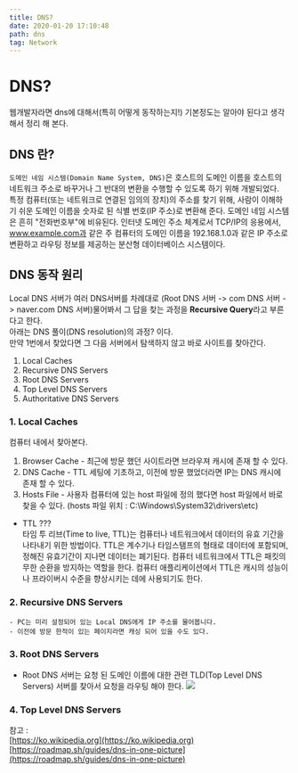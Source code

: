 ```yaml
---
title: DNS?
date: 2020-01-20 17:10:48
path: dns
tag: Network
---
```


# DNS?

웹개발자라면 dns에 대해서(특히 어떻게 동작하는지!) 기본정도는 알아야 된다고 생각해서 정리 해 본다. <br>

## DNS 란?

`도메인 네임 시스템(Domain Name System, DNS)`은 호스트의 도메인 이름을 호스트의 네트워크 주소로 바꾸거나 그 반대의 변환을 수행할 수 있도록 하기 위해 개발되었다.<br>
특정 컴퓨터(또는 네트워크로 연결된 임의의 장치)의 주소를 찾기 위해, 사람이 이해하기 쉬운 도메인 이름을 숫자로 된 식별 번호(IP 주소)로 변환해 준다. 도메인 네임 시스템은 흔히 "전화번호부"에 비유된다. 인터넷 도메인 주소 체계로서 TCP/IP의 응용에서, www.example.com과 같은 주 컴퓨터의 도메인 이름을 192.168.1.0과 같은 IP 주소로 변환하고 라우팅 정보를 제공하는 분산형 데이터베이스 시스템이다.

## DNS 동작 원리

Local DNS 서버가 여러 DNS서버를 차례대로 (Root DNS 서버 -> com DNS 서버 -> naver.com DNS 서버)물어봐서 그 답을 찾는 과정을 **Recursive Query**라고 부른다고 한다.<br>
아래는 DNS 풀이(DNS resolution)의 과정? 이다.<br>
만약 1번에서 찾았다면 그 다음 서버에서 탐색하지 않고 바로 사이트를 찾아간다.<br>

1. Local Caches
2. Recursive DNS Servers
3. Root DNS Servers
4. Top Level DNS Servers
5. Authoritative DNS Servers

### 1. Local Caches

컴퓨터 내에서 찾아본다.

1. Browser Cache - 최근에 방문 했던 사이트라면 브라우져 캐시에 존재 할 수 있다.
2. DNS Cache - TTL 세팅에 기초하고, 이전에 방문 했었더라면 IP는 DNS 캐시에 존재 할 수 있다.
3. Hosts File - 사용자 컴퓨터에 있는 host 파일에 정의 했다면 host 파일에서 바로 찾을 수 있다. (hosts 파일 위치 : C:\Windows\System32\drivers\etc)

-   TTL ???<br>
    타임 투 리브(Time to live, TTL)는 컴퓨터나 네트워크에서 데이터의 유효 기간을 나타내기 위한 방법이다. TTL은 계수기나 타임스탬프의 형태로 데이터에 포함되며, 정해진 유효기간이 지나면 데이터는 폐기된다. 컴퓨터 네트워크에서 TTL은 패킷의 무한 순환을 방지하는 역할을 한다. 컴퓨터 애플리케이션에서 TTL은 캐시의 성능이나 프라이버시 수준을 향상시키는 데에 사용되기도 한다.

### 2. Recursive DNS Servers

    - PC는 미리 설정되어 있는 Local DNS에게 IP 주소를 물어봅니다.
    - 이전에 방문 한적이 있는 페이지라면 캐싱 되어 있을 수도 있다.

### 3. Root DNS Servers

-   Root DNS 서버는 요청 된 도메인 이름에 대한 관련 TLD(Top Level DNS Servers) 서버를 찾아서 요청을 라우팅 해야 한다.
    ![](/rootDNS.png)

### 4. Top Level DNS Servers

참고 : <br>
[https://ko.wikipedia.org](https://ko.wikipedia.org)<br>
[https://roadmap.sh/guides/dns-in-one-picture](https://roadmap.sh/guides/dns-in-one-picture)<br>
